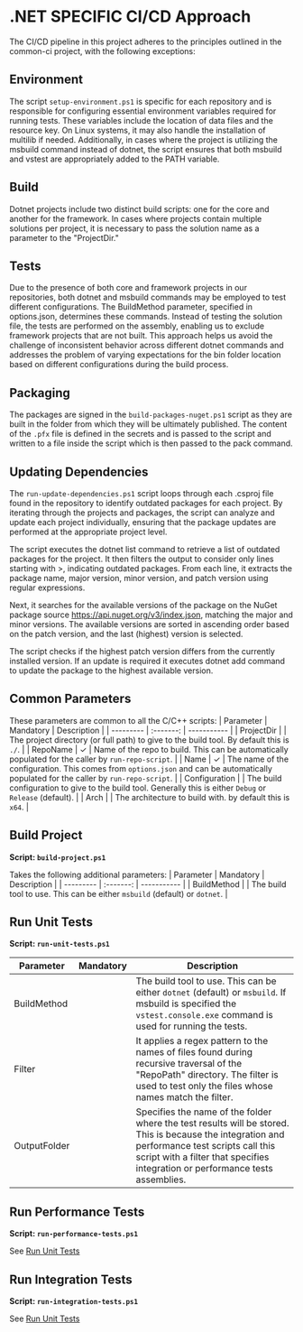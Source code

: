 # .NET SPECIFIC CI/CD Approach

The CI/CD pipeline in this project adheres to the principles outlined in the common-ci project, with the following exceptions:

## Environment

The script `setup-environment.ps1` is specific for each repository and is responsible for configuring essential environment variables required for running tests. These variables include the location of data files and the resource key. On Linux systems, it may also handle the installation of multilib if needed. Additionally, in cases where the project is utilizing the msbuild command instead of dotnet, the script ensures that both msbuild and vstest are appropriately added to the PATH variable. 


## Build

Dotnet projects  include two distinct build scripts: one for the core and another for the framework. In cases where projects contain multiple solutions per project, it is necessary to pass the solution name as a parameter to the "ProjectDir."

## Tests

Due to the presence of both core and framework projects in our repositories, both dotnet and msbuild commands may be employed to test different configurations. The BuildMethod parameter, specified in options.json, determines these commands. Instead of testing the solution file, the tests are performed on the assembly, enabling us to exclude framework projects that are not built. This approach helps us avoid the challenge of inconsistent behavior across different dotnet commands and addresses the problem of varying expectations for the bin folder location based on different configurations during the build process.

## Packaging 

The packages are signed in the `build-packages-nuget.ps1` script as they are built in the folder from which they will be ultimately published. The content of the `.pfx` file is defined in the secrets and is passed to the script and written to a file inside the script which is then passed to the pack command.

## Updating Dependencies 

The `run-update-dependencies.ps1` script loops through each .csproj file found in the repository to identify outdated packages for each project. By iterating through the projects and packages, the script can analyze and update each project individually, ensuring that the package updates are performed at the appropriate project level.

The script executes the dotnet list command to retrieve a list of outdated packages for the project. It then filters the output to consider only lines starting with >, indicating outdated packages. From each line, it extracts the package name, major version, minor version, and patch version using regular expressions.

Next, it searches for the available versions of the package on the NuGet package source https://api.nuget.org/v3/index.json, matching the major and minor versions. The available versions are sorted in ascending order based on the patch version, and the last (highest) version is selected.

The script checks if the highest patch version differs from the currently installed version. If an update is required it executes dotnet add command to update the package to the highest available version.

## Common Parameters

These parameters are common to all the C/C++ scripts:
| Parameter | Mandatory | Description |
| --------- | :-------: | ----------- |
| ProjectDir |    | The project directory (or full path) to give to the build tool. By default this is `./`. |
| RepoName | &check; | Name of the repo to build. This can be automatically populated for the caller by `run-repo-script`. |
| Name | &check; | The name of the configuration. This comes from `options.json` and can be automatically populated for the caller by `run-repo-script`. |
| Configuration | | The build configuration to give to the build tool. Generally this is either `Debug` or `Release` (default). |
| Arch | | The architecture to build with. by default this is `x64`. |


## Build Project

**Script: `build-project.ps1`**

Takes the following additional parameters:
| Parameter | Mandatory | Description |
| --------- | :-------: | ----------- |
| BuildMethod |  | The build tool to use. This can be either `msbuild` (default) or `dotnet`. |

## Run Unit Tests

**Script: `run-unit-tests.ps1`**

| Parameter | Mandatory | Description |
| --------- | :-------: | ----------- |
| BuildMethod |  | The build tool to use. This can be either `dotnet` (default) or `msbuild`. If msbuild is specified the `vstest.console.exe` command is used for running the tests. |
| Filter |  |  It applies a regex pattern to the names of files found during recursive traversal of the "RepoPath" directory. The filter is used to test only the files whose names match the filter.  |
| OutputFolder |  |  Specifies the name of the folder where the test results will be stored. This is because the integration and performance test scripts call this script with a filter that specifies integration or performance tests assemblies.  |


## Run Performance Tests

**Script: `run-performance-tests.ps1`**

See [Run Unit Tests](#Run-Unit-Tests)

## Run Integration Tests

**Script: `run-integration-tests.ps1`**

See [Run Unit Tests](#Run-Unit-Tests)